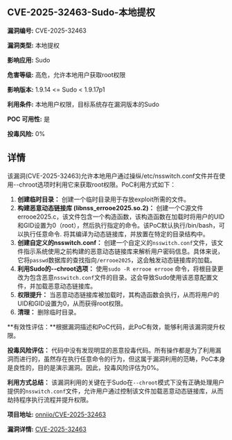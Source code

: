 ## CVE-2025-32463-Sudo-本地提权

**漏洞编号:** CVE-2025-32463

**漏洞类型:** 本地提权

**影响应用:** Sudo

**危害等级:** 高危，允许本地用户获取root权限

**影响版本:** 1.9.14 <= Sudo < 1.9.17p1

**利用条件:** 本地用户权限，目标系统存在漏洞版本的Sudo

**POC 可用性:** 是

**投毒风险:** 0%

## 详情

该漏洞(CVE-2025-32463)允许本地用户通过操纵/etc/nsswitch.conf文件并在使用--chroot选项时利用它来获取root权限。PoC利用方式如下：

1.  **创建临时目录：** 创建一个临时目录用于存放exploit所需的文件。
2.  **构建恶意动态链接库 (libnss_errooe2025.so.2)：** 创建一个C源文件errooe2025.c，该文件包含一个构造函数，该构造函数在加载时将用户的UID和GID设置为0（root），然后执行指定的命令。该PoC默认执行/bin/bash，可以执行任意命令. 将其编译为动态链接库，并放置在特定的目录结构中。
3.  **创建自定义的nsswitch.conf：**  创建一个自定义的`nsswitch.conf`文件，该文件指示系统使用之前构建的恶意动态链接库来解析用户密码信息。具体来说，它将`passwd`数据库的查找指向`/errooe2025`，这会触发动态链接库的加载。
4.  **利用Sudo的--chroot选项：** 使用`sudo -R errooe errooe` 命令，将根目录更改为包含恶意`nsswitch.conf`文件的目录。这会导致Sudo使用该恶意配置文件，并加载恶意动态链接库。
5.  **权限提升：** 当恶意动态链接库被加载时，其构造函数会执行，从而将用户的UID和GID设置为0，从而获得root权限。
6.  **清理：** 删除临时目录。

**有效性评估：**根据漏洞描述和PoC代码，此PoC有效，能够利用该漏洞提升权限。

**投毒风险评估：** 代码中没有发现明显的恶意投毒代码。所有操作都是为了利用漏洞而进行的，虽然存在执行任意命令的行为，但这属于漏洞利用的范畴，PoC本身是良性的，目的是演示漏洞。因此，投毒风险评估为0%。

**利用方式总结：** 该漏洞利用的关键在于Sudo在`--chroot`模式下没有正确处理用户提供的`nsswitch.conf`文件，允许用户通过控制该文件加载恶意动态链接库，从而劫持程序执行流程并提升权限。

**项目地址:** [onniio/CVE-2025-32463](https://github.com/onniio/CVE-2025-32463)

**漏洞详情:** [CVE-2025-32463](https://nvd.nist.gov/vuln/detail/CVE-2025-32463)